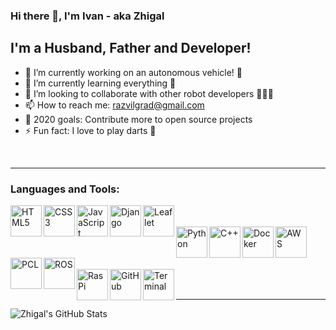 ### Hi there 👋, I'm Ivan - aka Zhigal

## I'm a Husband, Father and Developer!
- 🔭 I’m currently working on an autonomous vehicle! 🚜
- 🌱 I’m currently learning everything 🤣
- 👯 I’m looking to collaborate with other robot developers 🤖🤖🤖
- 📫 How to reach me: razvilgrad@gmail.com
- 🥅 2020 goals: Contribute more to open source projects
- ⚡ Fun fact: I love to play darts 🎯

<br/>

---

### Languages and Tools:

<img align="left" alt="HTML5" height="50px" src="../assets/html.png?raw=true" />
<img align="left" alt="CSS3" height="50px" src="../assets/css.png?raw=true" />
<img align="left" alt="JavaScript" height="50px" src="../assets/javascript.png?raw=true" />
<img align="left" alt="Django" height="50px" src="../assets/django.jpeg?raw=true" />
<img align="left" alt="Leaflet" height="50px" src="../assets/leaflet.png?raw=true" />
<br/>
<br/>
<img align="left" alt="Python" height="50px" src="../assets/python.png?raw=true" />
<img align="left" alt="C++" height="50px" src="../assets/cpp.png?raw=true" />
<img align="left" alt="Docker" height="50px" src="../assets/docker.png?raw=true" />
<img align="left" alt="AWS" height="50px" src="../assets/aws.png?raw=true" />
<br/>
<br/>
<img align="left" alt="PCL" height="50px" src="../assets/pcl2.png?raw=true" />
<img align="left" alt="ROS" height="50px" src="../assets/ros.png?raw=true" />
<br/>
<br/>
<img align="left" alt="RasPi" height="50px" src="../assets/raspi.png?raw=true" />
<img align="left" alt="GitHub" height="50px" src="../assets/github.png?raw=true" />
<img align="left" alt="Terminal" height="50px" src="../assets/terminal.png?raw=true" />

<br/>
<br/>

---

<img align="left" alt="Zhigal's GitHub Stats" src="https://github-readme-stats.codestackr.vercel.app/api?username=Zhigal&show_icons=true&hide_border=true&count_private=true" />
